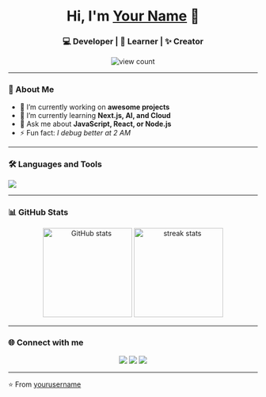 <h1 align="center">Hi, I'm <a href="https://github.com/yourusername">Your Name</a> 🚀</h1>
<h3 align="center">💻 Developer | 🌱 Learner | ✨ Creator</h3>

<p align="center">
  <img src="https://komarev.com/ghpvc/?username=yourusername&label=Profile%20Views&color=blueviolet&style=flat" alt="view count" />
</p>

---

### 🧠 About Me
- 🔭 I’m currently working on **awesome projects**
- 🌱 I’m currently learning **Next.js, AI, and Cloud**
- 💬 Ask me about **JavaScript, React, or Node.js**
- ⚡ Fun fact: *I debug better at 2 AM*

---

### 🛠️ Languages and Tools
<p align="left">
  <img src="https://skillicons.dev/icons?i=js,ts,react,nextjs,nodejs,html,css,tailwind,python,mongodb,postgresql,git,github,vscode" />
</p>

---

### 📊 GitHub Stats
<p align="center">
  <img height="180em" src="https://github-readme-stats.vercel.app/api?username=yourusername&show_icons=true&theme=radical" alt="GitHub stats" />
  <img height="180em" src="https://github-readme-streak-stats.herokuapp.com/?user=yourusername&theme=radical" alt="streak stats" />
</p>

---

### 🌐 Connect with me
<p align="center">
  <a href="https://linkedin.com/in/yourprofile"><img src="https://skillicons.dev/icons?i=linkedin" /></a>
  <a href="mailto:your.email@example.com"><img src="https://skillicons.dev/icons?i=gmail" /></a>
  <a href="https://twitter.com/yourhandle"><img src="https://skillicons.dev/icons?i=twitter" /></a>
</p>

---

⭐️ From [yourusername](https://github.com/yourusername)
